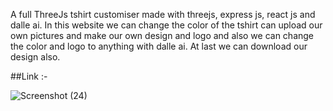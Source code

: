 A full ThreeJs tshirt customiser made with threejs, express js, react js and dalle ai.
In this website we can change the color of the tshirt can upload our own pictures and make our own design and logo and also we can change the color and logo to anything with dalle ai.
At last we can download our design also.


##Link :-



![Screenshot (24)](https://user-images.githubusercontent.com/93263133/235361570-d8075e5b-b5ce-4d4e-a699-3613e6cc7d5c.png)
